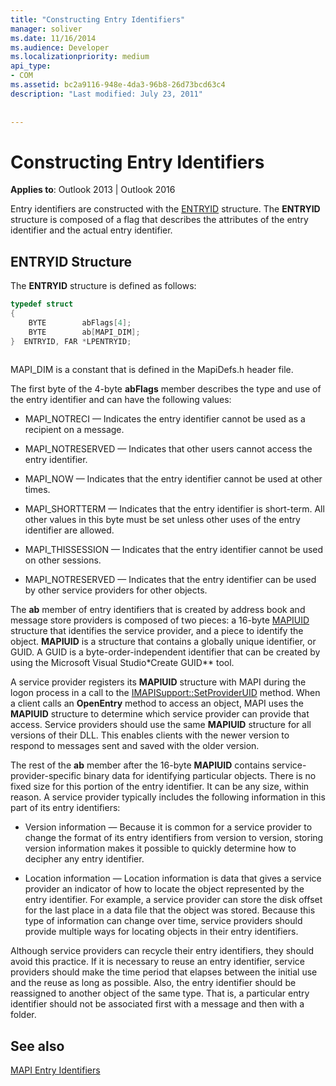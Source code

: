 ```yaml
---
title: "Constructing Entry Identifiers"
manager: soliver
ms.date: 11/16/2014
ms.audience: Developer
ms.localizationpriority: medium
api_type:
- COM
ms.assetid: bc2a9116-948e-4da3-96b8-26d73bcd63c4
description: "Last modified: July 23, 2011"
 
 
---
```


# Constructing Entry Identifiers

  
  
**Applies to**: Outlook 2013 | Outlook 2016 
  
Entry identifiers are constructed with the [ENTRYID](entryid.md) structure. The **ENTRYID** structure is composed of a flag that describes the attributes of the entry identifier and the actual entry identifier. 
  
## ENTRYID Structure

The **ENTRYID** structure is defined as follows: 
  
```cpp
typedef struct
{
    BYTE        abFlags[4];
    BYTE        ab[MAPI_DIM];
}  ENTRYID, FAR *LPENTRYID;
 
```

MAPI_DIM is a constant that is defined in the MapiDefs.h header file. 
  
The first byte of the 4-byte **abFlags** member describes the type and use of the entry identifier and can have the following values: 
  
- MAPI_NOTRECI — Indicates the entry identifier cannot be used as a recipient on a message.
    
- MAPI_NOTRESERVED — Indicates that other users cannot access the entry identifier.
    
- MAPI_NOW — Indicates that the entry identifier cannot be used at other times.
    
- MAPI_SHORTTERM — Indicates that the entry identifier is short-term. All other values in this byte must be set unless other uses of the entry identifier are allowed.
    
- MAPI_THISSESSION — Indicates that the entry identifier cannot be used on other sessions.
    
- MAPI_NOTRESERVED — Indicates that the entry identifier can be used by other service providers for other objects.
    
The **ab** member of entry identifiers that is created by address book and message store providers is composed of two pieces: a 16-byte [MAPIUID](mapiuid.md) structure that identifies the service provider, and a piece to identify the object. **MAPIUID** is a structure that contains a globally unique identifier, or GUID. A GUID is a byte-order-independent identifier that can be created by using the Microsoft Visual Studio*Create GUID** tool. 
  
A service provider registers its **MAPIUID** structure with MAPI during the logon process in a call to the [IMAPISupport::SetProviderUID](imapisupport-setprovideruid.md) method. When a client calls an **OpenEntry** method to access an object, MAPI uses the **MAPIUID** structure to determine which service provider can provide that access. Service providers should use the same **MAPIUID** structure for all versions of their DLL. This enables clients with the newer version to respond to messages sent and saved with the older version. 
  
The rest of the **ab** member after the 16-byte **MAPIUID** contains service-provider-specific binary data for identifying particular objects. There is no fixed size for this portion of the entry identifier. It can be any size, within reason. A service provider typically includes the following information in this part of its entry identifiers: 
  
- Version information — Because it is common for a service provider to change the format of its entry identifiers from version to version, storing version information makes it possible to quickly determine how to decipher any entry identifier.
    
- Location information — Location information is data that gives a service provider an indicator of how to locate the object represented by the entry identifier. For example, a service provider can store the disk offset for the last place in a data file that the object was stored. Because this type of information can change over time, service providers should provide multiple ways for locating objects in their entry identifiers.
    
Although service providers can recycle their entry identifiers, they should avoid this practice. If it is necessary to reuse an entry identifier, service providers should make the time period that elapses between the initial use and the reuse as long as possible. Also, the entry identifier should be reassigned to another object of the same type. That is, a particular entry identifier should not be associated first with a message and then with a folder.
  
## See also



[MAPI Entry Identifiers](mapi-entry-identifiers.md)

